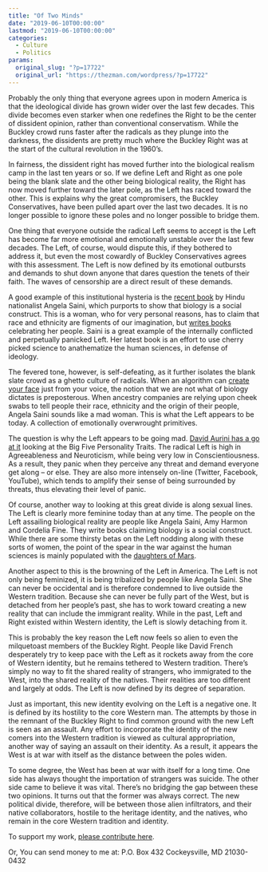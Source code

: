 ```yaml
---
title: "Of Two Minds"
date: "2019-06-10T00:00:00"
lastmod: "2019-06-10T00:00:00"
categories:
  - Culture
  - Politics
params:
  original_slug: "?p=17722"
  original_url: "https://thezman.com/wordpress/?p=17722"
---
```


Probably the only thing that everyone agrees upon in modern America is
that the ideological divide has grown wider over the last few decades.
This divide becomes even starker when one redefines the Right to be the
center of dissident opinion, rather than conventional conservatism.
While the Buckley crowd runs faster after the radicals as they plunge
into the darkness, the dissidents are pretty much where the Buckley
Right was at the start of the cultural revolution in the 1960’s.

In fairness, the dissident right has moved further into the biological
realism camp in the last ten years or so. If we define Left and Right as
one pole being the blank slate and the other being biological reality,
the Right has now moved further toward the later pole, as the Left has
raced toward the other. This is explains why the great compromisers, the
Buckley Conservatives, have been pulled apart over the last two decades.
It is no longer possible to ignore these poles and no longer possible to
bridge them.

One thing that everyone outside the radical Left seems to accept is the
Left has become far more emotional and emotionally unstable over the
last few decades. The Left, of course, would dispute this, if they
bothered to address it, but even the most cowardly of Buckley
Conservatives agrees with this assessment. The Left is now defined by
its emotional outbursts and demands to shut down anyone that dares
question the tenets of their faith. The waves of censorship are a direct
result of these demands.

A good example of this institutional hysteria is the
<a href="http://www.unz.com/jthompson/superior-ideology/"
rel="noopener noreferrer" target="_blank">recent book</a> by Hindu
nationalist Angela Saini, which purports to show that biology is a
social construct. This is a woman, who for very personal reasons, has to
claim that race and ethnicity are figments of our imagination, but <a
href="https://www.amazon.com/Geek-Nation-Indian-Science-Taking/dp/1444710168"
rel="noopener noreferrer" target="_blank">writes books</a> celebrating
her people. Saini is a great example of the internally conflicted and
perpetually panicked Left. Her latest book is an effort to use cherry
picked science to anathematize the human sciences, in defense of
ideology.

The fevered tone, however, is self-defeating, as it further isolates the
blank slate crowd as a ghetto culture of radicals. When an algorithm can
<a
href="https://gizmodo.com/an-algorithm-generated-eerily-accurate-portraits-based-1835327568"
rel="noopener noreferrer" target="_blank">create your face</a> just from
your voice, the notion that we are not what of biology dictates is
preposterous. When ancestry companies are relying upon cheek swabs to
tell people their race, ethnicity and the origin of their people, Angela
Saini sounds like a mad woman. This is what the Left appears to be
today. A collection of emotionally overwrought primitives.

The question is why the Left appears to be going mad. <a
href="http://www.staresattheworld.com/2019/06/political-left-losing-mind/"
rel="noopener noreferrer" target="_blank">David Aurini has a go at
it</a> looking at the Big Five Personality Traits. The radical Left is
high in Agreeableness and Neuroticism, while being very low in
Conscientiousness. As a result, they panic when they perceive any threat
and demand everyone get along – or else. They are also more intensely
on-line (Twitter, Facebook, YouTube), which tends to amplify their sense
of being surrounded by threats, thus elevating their level of panic.

Of course, another way to looking at this great divide is along sexual
lines. The Left is clearly more feminine today than at any time. The
people on the Left assailing biological reality are people like Angela
Saini, Amy Harmon and Cordelia Fine. They write books claiming biology
is a social construct. While there are some thirsty betas on the Left
nodding along with these sorts of women, the point of the spear in the
war against the human sciences is mainly populated with the
<a href="https://en.wikipedia.org/wiki/Lampedo"
rel="noopener noreferrer" target="_blank">daughters of Mars</a>.

Another aspect to this is the browning of the Left in America. The Left
is not only being feminized, it is being tribalized by people like
Angela Saini. She can never be occidental and is therefore condemned to
live outside the Western tradition. Because she can never be fully part
of the West, but is detached from her people’s past, she has to work
toward creating a new reality that can include the immigrant reality.
While in the past, Left and Right existed within Western identity, the
Left is slowly detaching from it.

This is probably the key reason the Left now feels so alien to even the
milquetoast members of the Buckley Right. People like David French
desperately try to keep pace with the Left as it rockets away from the
core of Western identity, but he remains tethered to Western tradition.
There’s simply no way to fit the shared reality of strangers, who
immigrated to the West, into the shared reality of the natives. Their
realities are too different and largely at odds. The Left is now defined
by its degree of separation.

Just as important, this new identity evolving on the Left is a negative
one. It is defined by its hostility to the core Western man. The
attempts by those in the remnant of the Buckley Right to find common
ground with the new Left is seen as an assault. Any effort to
incorporate the identity of the new comers into the Western tradition is
viewed as cultural appropriation, another way of saying an assault on
their identity. As a result, it appears the West is at war with itself
as the distance between the poles widen.

To some degree, the West has been at war with itself for a long time.
One side has always thought the importation of strangers was suicide.
The other side came to believe it was vital. There’s no bridging the gap
between these two opinions. It turns out that the former was always
correct. The new political divide, therefore, will be between those
alien infiltrators, and their native collaborators, hostile to the
heritage identity, and the natives, who remain in the core Western
tradition and identity.

To support my work, <a href="https://www.subscribestar.com/the-z-blog"
rel="noopener noreferrer">please contribute here</a>.

Or, You can send money to me at: P.O. Box 432 Cockeysville, MD
21030-0432
